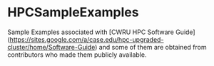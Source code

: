 # HPCSampleExamples
Sample Examples associated with [CWRU HPC Software Guide] (https://sites.google.com/a/case.edu/hpc-upgraded-cluster/home/Software-Guide) and some of them are obtained from contributors who made them publicly available.
